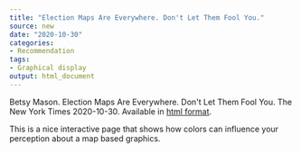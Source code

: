 ```yaml
---
title: "Election Maps Are Everywhere. Don't Let Them Fool You."
source: new
date: "2020-10-30"
categories:
- Recommendation
tags:
- Graphical display
output: html_document
---
```


Betsy Mason. Election Maps Are Everywhere. Don't Let Them Fool You. The New York Times 2020-10-30. Available in [html format](https://www.nytimes.com/interactive/2020/10/30/opinion/election-results-maps.html).

<!---more--->

This is a nice interactive page that shows how colors can influence your perception about a map based graphics.

